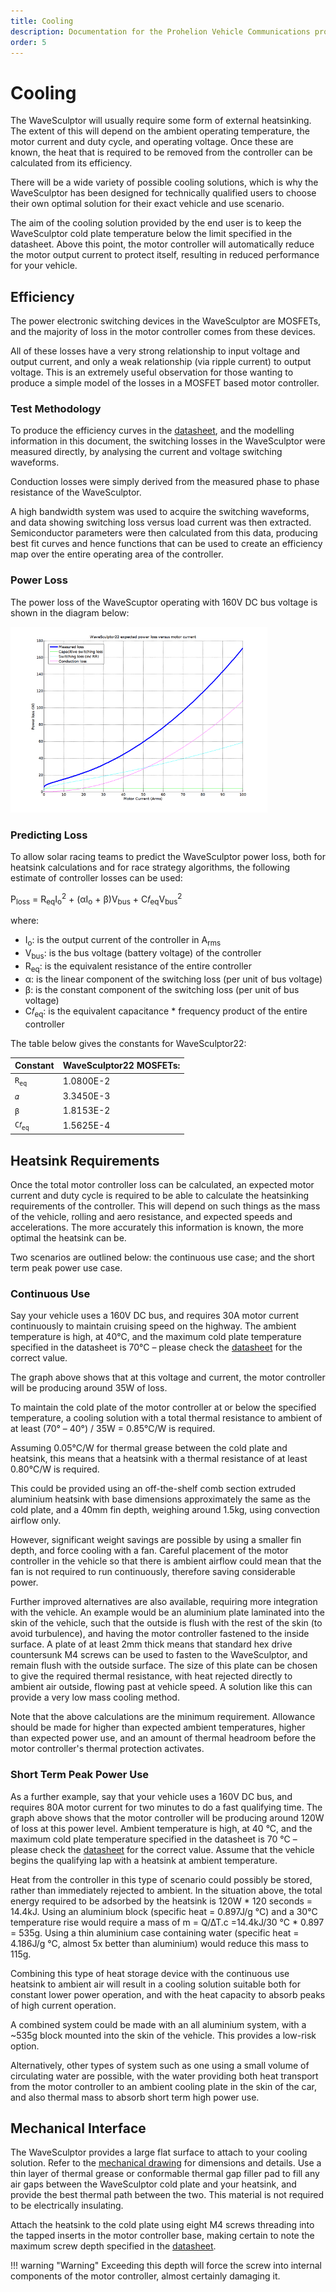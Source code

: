 ```yaml
---
title: Cooling
description: Documentation for the Prohelion Vehicle Communications protocol
order: 5
---
```


# Cooling

The WaveSculptor will usually require some form of external heatsinking.  The extent of this will depend on the ambient operating temperature, the motor current and duty cycle, and operating voltage.  Once these are known, the heat that is required to be removed from the controller can be calculated from its efficiency.

There will be a wide variety of possible cooling solutions, which is why the WaveSculptor has been designed for technically qualified users to choose their own optimal solution for their exact vehicle and use scenario.

The aim of the cooling solution provided by the end user is to keep the WaveSculptor cold plate temperature below the limit specified in the datasheet.  Above this point, the motor controller will automatically reduce the motor output current to protect itself, resulting in reduced performance for your vehicle.

## Efficiency

The power electronic switching devices in the WaveSculptor are MOSFETs, and the majority of loss in the motor controller comes from these devices.


All of these losses have a very strong relationship to input voltage and output current, and only a weak relationship (via ripple current) to output voltage.  This is an extremely useful observation for those wanting to produce a simple model of the losses in a MOSFET based motor controller.

### Test Methodology

To produce the efficiency curves in the [datasheet](http://localhost:4000/WaveSculptor_Motor_Controllers/Datasheet/index.md), and the modelling information in this document, the switching losses in the WaveSculptor were measured directly, by analysing the current and voltage switching waveforms.  

Conduction losses were simply derived from the measured phase to phase resistance of the WaveSculptor.

A high bandwidth system was used to acquire the switching waveforms, and data showing switching loss versus load current was then extracted.  Semiconductor parameters were then calculated from this data, producing best fit curves and hence functions that can be used to create an efficiency map over the entire operating area of the controller.  

### Power Loss

The power loss of the WaveScuptor operating with 160V DC bus voltage is shown in the diagram below:

![Power loss of WaveSculptor22 diagram](images/Cooling.gif)

### Predicting Loss

To allow solar racing teams to predict the WaveSculptor power loss, both for heatsink calculations and for race strategy algorithms, the following estimate of controller losses can be used:

P<sub>loss</sub> = R<sub>eq</sub>I<sub>o</sub><sup>2</sup> + (αI<sub>o</sub> + β)V<sub>bus</sub> + C𝑓<sub>eq</sub>V<sub>bus</sub><sup>2</sup>

where:

*   I<sub>o</sub>: is the output current of the controller in A<sub>rms</sub>
*   V<sub>bus</sub>: is the bus voltage (battery voltage) of the controller
*   R<sub>eq</sub>: is the equivalent resistance of the entire controller
*   α: is the linear component of the switching loss (per unit of bus voltage)
*   β: is the constant component of the switching loss (per unit of bus voltage)
*   C𝑓<sub>eq</sub>: is the equivalent capacitance * frequency product of the entire controller

The table below gives the constants for WaveSculptor22:

| Constant            | WaveSculptor22 MOSFETs: |
|---------------------|-------------------------|
| `R`<sub>`eq`</sub>  | 1.0800E-2               |
| `𝛼`                 | 3.3450E-3               |
| `β`                 | 1.8153E-2               |
| `C𝑓`<sub>`eq`</sub> | 1.5625E-4               |

## Heatsink Requirements

Once the total motor controller loss can be calculated, an expected motor current and duty cycle is required to be able to calculate the heatsinking requirements of the controller.  This will depend on such things as the mass of the vehicle, rolling and aero resistance, and expected speeds and accelerations.  The more accurately this information is known, the more optimal the heatsink can be.

Two scenarios are outlined below: the continuous use case; and the short term peak power use case.

### Continuous Use

Say your vehicle uses a 160V DC bus, and requires 30A motor current continuously to maintain cruising speed on the highway.  The ambient temperature is high, at 40°C, and the maximum cold plate temperature specified in the datasheet is 70°C – please check the [datasheet](../Datasheet/index.md) for the correct value.

The graph above shows that at this voltage and current, the motor controller will be producing around 35W of loss.

To maintain the cold plate of the motor controller at or below the specified temperature, a cooling solution with a total thermal resistance to ambient of at least (70° – 40°) / 35W = 0.85°C/W is required.   

Assuming 0.05°C/W for thermal grease between the cold plate and heatsink, this means that a heatsink with a thermal resistance of at least 0.80°C/W is required.

This could be provided using an off-the-shelf comb section extruded aluminium heatsink with base dimensions approximately the same as the cold plate, and a 40mm fin depth, weighing around 1.5kg, using convection airflow only.

However, significant weight savings are possible by using a smaller fin depth, and force cooling with a fan.  Careful placement of the motor controller in the vehicle so that there is ambient airflow could mean that the fan is not required to run continuously, therefore saving considerable power.

Further improved alternatives are also available, requiring more integration with the vehicle.  An example would be an aluminium plate laminated into the skin of the vehicle, such that the outside is flush with the rest of the skin (to avoid turbulence), and having the motor controller fastened to the inside surface.  A plate of at least 2mm thick means that standard hex drive countersunk M4 screws can be used to fasten to the WaveSculptor, and remain flush with the outside surface.  The size of this plate can be chosen to give the required thermal resistance, with heat rejected directly to ambient air outside, flowing past at vehicle speed.  A solution like this can provide a very low mass cooling method.

Note that the above calculations are the minimum requirement.  Allowance should be made for higher than expected ambient temperatures, higher than expected power use, and an amount of thermal headroom before the motor controller's thermal protection activates.

### Short Term Peak Power Use

As a further example, say that your vehicle uses a 160V DC bus, and requires 80A motor current for two minutes to do a fast qualifying time.  The graph above shows that the motor controller will be producing around 120W of loss at this power level.  Ambient temperature is high, at 40 °C, and the maximum cold plate temperature specified in the datasheet is 70 °C – please check the [datasheet](../Datasheet/index.md) for the correct value.  Assume that the vehicle begins the qualifying lap with a heatsink at ambient temperature.

Heat from the controller in this type of scenario could possibly be stored, rather than immediately rejected to ambient.  In the situation above, the total energy required to be adsorbed by the heatsink is 120W * 120 seconds = 14.4kJ.  Using an aluminium block (specific heat = 0.897J/g °C) and a 30°C temperature rise would require a mass of m = Q/∆T.c =14.4kJ/30 °C * 0.897 = 535g.  Using a thin aluminium case containing water (specific heat = 4.186J/g °C, almost 5x better than aluminium) would reduce this mass to 115g.

Combining this type of heat storage device with the continuous use heatsink to ambient air will result in a cooling solution suitable both for constant lower power operation, and with the heat capacity to absorb peaks of high current operation.  

A combined system could be made with an all aluminium system, with a ~535g block mounted into the skin of the vehicle.  This provides a low-risk option.

Alternatively, other types of system such as one using a small volume of circulating water are possible, with the water providing both heat transport from the motor controller to an ambient cooling plate in the skin of the car, and also thermal mass to absorb short term high power use.  

## Mechanical Interface 

The WaveSculptor provides a large flat surface to attach to your cooling solution.  Refer to the [mechanical drawing](http://localhost:4000/assets/pdfs/WaveSculptor_Motor_Controllers/PHLN-3000-0036%20enclosure%20subassembly.pdf) for dimensions and details.
Use a thin layer of thermal grease or conformable thermal gap filler pad to fill any air gaps between the WaveSculptor cold plate and your heatsink, and provide the best thermal path between the two.  This material is not required to be electrically insulating.

Attach the heatsink to the cold plate using eight M4 screws threading into the tapped inserts in the motor controller base, making certain to note the maximum screw depth specified in the [datasheet](../Datasheet//index.md).  

!!! warning "Warning"
    Exceeding this depth will force the screw into internal components of the motor controller, almost certainly damaging it.